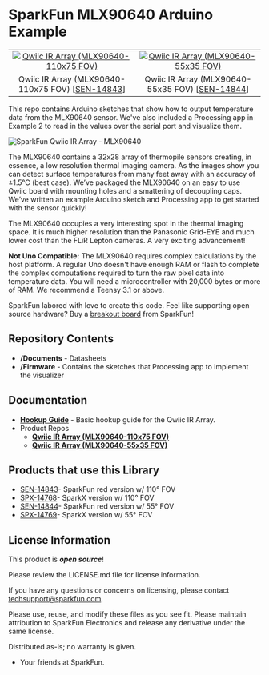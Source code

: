 SparkFun MLX90640 Arduino Example
========================================

<table class="table table-hover table-striped table-bordered">
  <tr align="center">
   <td><a href="https://www.sparkfun.com/products/14843"><img src="https://cdn.sparkfun.com/r/500-500/assets/parts/1/3/1/1/3/14843-SparkFun_IR_Array_Breakout_-_110_Degree_FOV__MLX90640__Qwiic_-01.jpg" alt="Qwiic IR Array (MLX90640-110x75 FOV)"></a></td>
   <td><a href="https://www.sparkfun.com/products/14844"><img src="https://cdn.sparkfun.com/r/500-500/assets/parts/1/3/1/1/4/14844-SparkFun_IR_Array_Breakout_-_55_Degree_FOV__MLX90640__Qwiic_-01.jpg" alt="Qwiic IR Array (MLX90640-55x35 FOV)"></a></td>
  </tr>
  <tr align="center">
    <td>Qwiic IR Array (MLX90640-110x75 FOV) [<a href="https://www.sparkfun.com/products/14843">SEN-14843</a>]</td>
    <td>Qwiic IR Array (MLX90640-55x35 FOV) [<a href="https://www.sparkfun.com/products/14844">SEN-14844</a>]</td>
  </tr>
</table>

This repo contains Arduino sketches that show how to output temperature data from the MLX90640 sensor. We've also included a Processing app in Example 2 to read in the values over the serial port and visualize them.

![SparkFun Qwiic IR Array - MLX90640](https://cdn.sparkfun.com//assets/parts/1/3/0/1/5/SparkFun-MLX90640-Waving.png)

The MLX90640 contains a 32x28 array of thermopile sensors creating, in essence, a low resolution thermal imaging camera. As the images show you can detect surface temperatures from many feet away with an accuracy of ±1.5°C (best case). We’ve packaged the MLX90640 on an easy to use Qwiic board with mounting holes and a smattering of decoupling caps. We’ve written an example Arduino sketch and Processing app to get started with the sensor quickly!

The MLX90640 occupies a very interesting spot in the thermal imaging space. It is much higher resolution than the Panasonic Grid-EYE and much lower cost than the FLiR Lepton cameras. A very exciting advancement!

**Not Uno Compatible:** The MLX90640 requires complex calculations by the host platform. A regular Uno doesn't have enough RAM or flash to complete the complex computations required to turn the raw pixel data into temperature data. You will need a microcontroller with 20,000 bytes or more of RAM. We recommend a Teensy 3.1 or above.

SparkFun labored with love to create this code. Feel like supporting open source hardware? 
Buy a [breakout board](https://www.sparkfun.com/products/14769) from SparkFun!

Repository Contents
-------------------

* **/Documents** - Datasheets
* **/Firmware** - Contains the sketches that Processing app to implement the visualizer

Documentation
--------------
* **[Hookup Guide](https://learn.sparkfun.com/tutorials/qwiic-ir-array-mlx90640-hookup-guide)** - Basic hookup guide for the Qwiic IR Array.
* Product Repos
  * **[Qwiic IR Array (MLX90640-110x75 FOV)](https://github.com/sparkfun/Qwiic_IR_Array_MLX90640_110)**
  * **[Qwiic IR Array (MLX90640-55x35 FOV)](https://github.com/sparkfun/Qwiic_IR_Array_MLX90640_55)**

Products that use this Library
----------------
* [SEN-14843](https://www.sparkfun.com/products/14843)- SparkFun red version w/ 110&deg; FOV
* [SPX-14768](https://www.sparkfun.com/products/14768)- SparkX version w/ 110&deg; FOV
* [SEN-14844](https://www.sparkfun.com/products/14844)- SparkFun red version w/ 55&deg; FOV
* [SPX-14769](https://www.sparkfun.com/products/14769)- SparkX version w/ 55&deg; FOV

License Information
-------------------

This product is _**open source**_! 

Please review the LICENSE.md file for license information. 

If you have any questions or concerns on licensing, please contact techsupport@sparkfun.com.

Please use, reuse, and modify these files as you see fit. Please maintain attribution to SparkFun Electronics and release any derivative under the same license.

Distributed as-is; no warranty is given.

- Your friends at SparkFun.
